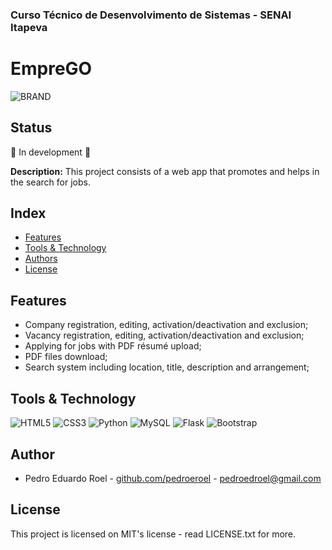 ### Curso Técnico de Desenvolvimento de Sistemas - SENAI Itapeva

# EmpreGO
![BRAND](static/BRAND.)

## Status

:construction: In development :construction:

**Description:**
This project consists of a web app that promotes and helps in the search for jobs.

## Index
* [Features](#features)
* [Tools & Technology](#tools--technology)
* [Authors](#authors)
* [License](#license)

## Features

 - Company registration, editing, activation/deactivation and exclusion;
 - Vacancy registration, editing, activation/deactivation and exclusion;
 - Applying for jobs with PDF résumé upload;
 - PDF files download;
 - Search system including location, title, description and arrangement;

## Tools & Technology

![HTML5](https://img.shields.io/badge/HTML5-E34F26?style=for-the-badge&logo=html5&logoColor=white)
![CSS3](https://img.shields.io/badge/CSS3-1572B6?style=for-the-badge&logo=css3&logoColor=white)
![Python](https://img.shields.io/badge/Python-FFD43B?style=for-the-badge&logo=python&logoColor=blue)
![MySQL](https://img.shields.io/badge/MySQL-005C84?style=for-the-badge&logo=mysql&logoColor=white)
![Flask](https://img.shields.io/badge/Flask-000000?style=for-the-badge&logo=flask&logoColor=white)
![Bootstrap](https://img.shields.io/badge/Bootstrap-563D7C?style=for-the-badge&logo=bootstrap&logoColor=white)

## Author

- Pedro Eduardo Roel - [github.com/pedroeroel](https://github.com/pedroeroel) - pedroedroel@gmail.com

## License

This project is licensed on MIT's license - read LICENSE.txt for more.
